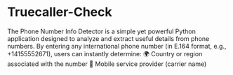 # Truecaller-Check
The Phone Number Info Detector is a simple yet powerful Python application designed to analyze and extract useful details from phone numbers. By entering any international phone number (in E.164 format, e.g., +14155552671), users can instantly determine:  🌍 Country or region associated with the number  📡 Mobile service provider (carrier name)
